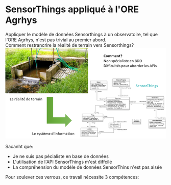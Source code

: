 # **SensorThings appliqué à l'ORE Agrhys**
  
Appliquer le modèle de données Sensorthings à un observatoire, tel que l'ORE Agrhys, n'est pas trivial au premier abord.  
Comment restrancrire la réalité de terrain vers Sensorthings?   
![Du terrain vers SensorThings](img/terrain_vers_ST_v2.png)

Sacanht que:  
*  Je ne suis pas pécialiste en base de données
*  L'utilisation de l'API SensorThings m'est diffcile
*  La compréhension du modèle de données SensorThins n'est pas aisée  

Pour soulever ces verrous, ce travail nécessite 3 compétences:
